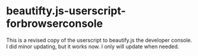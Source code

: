 # beautifty.js-userscript-forbrowserconsole
This is a revised copy of the userscript to beautify.js the developer console. I did minor updating, but it works now. 
I only will update when needed. 
